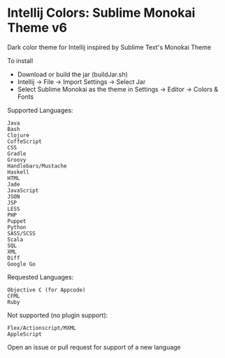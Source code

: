 Intellij Colors: Sublime Monokai Theme v6
=========================================

Dark color theme for Intellij inspired by Sublime Text&#39;s Monokai Theme

To install 
- Download or build the jar (buildJar.sh)
- Intellij -> File -> Import Settings -> Select Jar
- Select Sublime Monokai as the theme in Settings -> Editor -> Colors & Fonts

Supported Languages:

	Java
	Bash
	Clojure
	CoffeScript
	CSS
	Gradle
	Groovy
	Handlebars/Mustache
	Haskell
	HTML
	Jade
	JavaScript
	JSON
	JSP
	LESS
	PHP
	Puppet
	Python
	SASS/SCSS
	Scala
	SQL
	XML
	Diff
	Google Go

Requested Languages:

	Objective C (for Appcode)
	CFML
	Ruby


Not supported (no plugin support):

	Flex/Actionscript/MXML
	AppleScript

Open an issue or pull request for support of a new language
